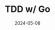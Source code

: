 ---
title: TDD w/ Go
description: Go Goa Gone
date: 2024-05-08
url: https://github.com/hritesh-sonawane/GoPilot
---